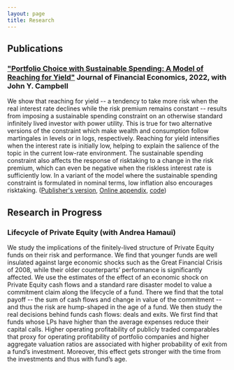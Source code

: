 ```yaml
---
layout: page
title: Research
---
```


## Publications

### ["Portfolio Choice with Sustainable Spending: A Model of Reaching for Yield"]({{site.url}}/papers/ReachingForYield.pdf) **Journal of Financial Economics**, 2022, with John Y. Campbell

We show that reaching for yield -- a tendency to take more risk when the real interest rate declines
while the risk premium remains constant -- results from imposing a sustainable spending constraint
on an otherwise standard infinitely lived investor with power utility. This is true for two alternative
versions of the constraint which make wealth and consumption follow martingales in levels or in logs,
respectively. Reaching for yield intensifies when the interest rate is initially low, helping to explain
the salience of the topic in the current low-rate environment. The sustainable spending constraint
also affects the response of risktaking to a change in the risk premium, which can even be negative
when the riskless interest rate is sufficiently low. In a variant of the model where the sustainable
spending constraint is formulated in nominal terms, low inflation also encourages risktaking. ([Publisher's version](https://www.sciencedirect.com/science/article/pii/S0304405X21002002), [Online appendix]({{site.url}}/papers/ReachingForYield_Appendix.pdf), [code]({{site.url}}/reaching_for_yield.html))

## Research in Progress

### Lifecycle of Private Equity (with Andrea Hamaui)

We study the implications of the finitely-lived structure of
Private Equity funds on their risk and performance. We find that
younger funds are well insulated against large
economic shocks such as the Great Financial Crisis of 2008, while
their older counterparts’ performance is significantly affected.
We use the estimates of the effect of an economic shock on
Private Equity cash flows and a standard rare disaster model
to value a commitment claim along the lifecycle of a fund. There we
find that the total payoff -- the sum of cash flows and change in
value of the commitment -- and thus the risk are hump-shaped in the
age of a fund. We then study the real decisions behind funds
cash flows: deals and exits. We first find that funds whose LPs
have higher than the average expenses reduce their capital calls.
Higher operating profitability of publicly traded comparables
that proxy for operating profitability of portfolio companies and
higher aggregate valuation ratios are associated with higher
probability of exit from a fund’s investment. Moreover, this
effect gets stronger with the time from the investments and thus
with fund’s age.
